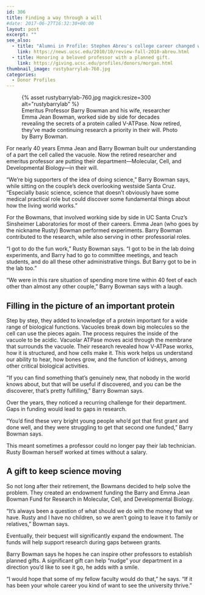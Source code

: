 ```yaml
---
id: 306
title: Finding a way through a will
#date: 2017-06-27T16:32:30+00:00
layout: post
excerpt: ""
see_also:
  - title: "Alumni in Profile: Stephen Abreu's college career changed when he met professor Barry Bowman."
    link: https://news.ucsc.edu/2010/10/review-fall-2010-abreu.html
  - title: Honoring a beloved professor with a planned gift.
    link: https://giving.ucsc.edu/profiles/donors/morgan.html
thumbnail_image: rustybarrylab-760.jpg
categories:
  - Donor Profiles
---
```

<figure class="inline-image right">
{% asset rustybarrylab-760.jpg magick:resize=300 alt="rustybarrylab" %}<figcaption>Emeritus Professor Barry Bowman and his wife, researcher Emma Jean Bowman, worked side by side for decades revealing the secrets of a protein called V-ATPase. Now retired, they&#8217;ve made continuing research a priority in their will. Photo by Barry Bowman.</figcaption></figure>

For nearly 40 years Emma Jean and Barry Bowman built our understanding of a part the cell called the vacuole. Now the retired researcher and emeritus professor are putting their department—Molecular, Cell, and Developmental Biology—in their will.

“We’re big supporters of the idea of doing science,” Barry Bowman says, while sitting on the couple’s deck overlooking westside Santa Cruz. “Especially basic science, science that doesn’t obviously have some medical practical role but could discover some fundamental things about how the living world works.”

For the Bowmans, that involved working side by side in UC Santa Cruz’s Sinsheimer Laboratories for most of their careers. Emma Jean (who goes by the nickname Rusty) Bowman performed experiments. Barry Bowman contributed to the research, while also serving in other professorial roles.

“I got to do the fun work,” Rusty Bowman says. “I got to be in the lab doing experiments, and Barry had to go to committee meetings, and teach students, and do all these other administrative things. But Barry got to be in the lab too.”

“We were in this rare situation of spending more time within 40 feet of each other than almost any other couple,” Barry Bowman says with a laugh.

## Filling in the picture of an important protein

Step by step, they added to knowledge of a protein important for a wide range of biological functions. Vacuoles break down big molecules so the cell can use the pieces again. The process requires the inside of the vacuole to be acidic. Vacuolar ATPase moves acid through the membrane that surrounds the vacuole. Their research revealed how V-ATPase works, how it is structured, and how cells make it. This work helps us understand our ability to hear, how bones grow, and the function of kidneys, among other critical biological activities.

“If you can find something that’s genuinely new, that nobody in the world knows about, but that will be useful if discovered, and you can be the discoverer, that’s pretty fulfilling,” Barry Bowman says.

Over the years, they noticed a recurring challenge for their department. Gaps in funding would lead to gaps in research.

“You’d find these very bright young people who’d got that first grant and done well, and they were struggling to get that second one funded,” Barry Bowman says.

This meant sometimes a professor could no longer pay their lab technician. Rusty Bowman herself worked at times without a salary.

## A gift to keep science moving

So not long after their retirement, the Bowmans decided to help solve the problem. They created an endowment funding the Barry and Emma Jean Bowman Fund for Research in Molecular, Cell, and Developmental Biology.

“It’s always been a question of what should we do with the money that we have. Rusty and I have no children, so we aren’t going to leave it to family or relatives,” Bowman says.

Eventually, their bequest will significantly expand the endowment. The funds will help support research during gaps between grants.

Barry Bowman says he hopes he can inspire other professors to establish planned gifts. A significant gift can help “nudge” your department in a direction you’d like to see it go, he adds with a smile.

“I would hope that some of my fellow faculty would do that,” he says. “If it has been your whole career you kind of want to see the university thrive.”
